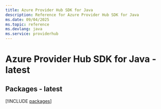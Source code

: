 ```yaml
---
title: Azure Provider Hub SDK for Java
description: Reference for Azure Provider Hub SDK for Java
ms.date: 09/04/2025
ms.topic: reference
ms.devlang: java
ms.service: providerhub
---
```

# Azure Provider Hub SDK for Java - latest
## Packages - latest
[!INCLUDE [packages](provider-hub-index.md)]